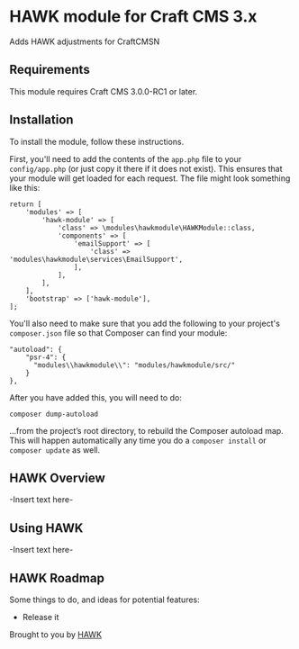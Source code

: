 # HAWK module for Craft CMS 3.x

Adds HAWK adjustments for CraftCMSN

## Requirements

This module requires Craft CMS 3.0.0-RC1 or later.

## Installation

To install the module, follow these instructions.

First, you'll need to add the contents of the `app.php` file to your `config/app.php` (or just copy it there if it does not exist). This ensures that your module will get loaded for each request. The file might look something like this:
```
return [
    'modules' => [
        'hawk-module' => [
            'class' => \modules\hawkmodule\HAWKModule::class,
            'components' => [
                'emailSupport' => [
                    'class' => 'modules\hawkmodule\services\EmailSupport',
                ],
            ],
        ],
    ],
    'bootstrap' => ['hawk-module'],
];
```
You'll also need to make sure that you add the following to your project's `composer.json` file so that Composer can find your module:

    "autoload": {
        "psr-4": {
          "modules\\hawkmodule\\": "modules/hawkmodule/src/"
        }
    },

After you have added this, you will need to do:

    composer dump-autoload
 
 …from the project’s root directory, to rebuild the Composer autoload map. This will happen automatically any time you do a `composer install` or `composer update` as well.

## HAWK Overview

-Insert text here-

## Using HAWK

-Insert text here-

## HAWK Roadmap

Some things to do, and ideas for potential features:

* Release it

Brought to you by [HAWK](http://hawk.ca)
